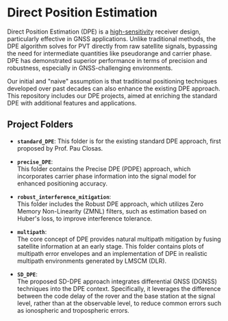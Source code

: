 # Direct Position Estimation

Direct Position Estimation (DPE) is a <u>high-sensitivity</u> receiver design, particularly effective in GNSS applications. Unlike traditional methods, the DPE algorithm solves for PVT directly from raw satellite signals, bypassing the need for intermediate quantities like pseudorange and carrier phase. DPE has demonstrated superior performance in terms of precision and robustness, especially in GNSS-challenging environments.

Our initial and "naive" assumption is that traditional positioning techniques developed over past decades can also enhance the existing DPE approach. This repository includes our DPE projects, aimed at enriching the standard DPE with additional features and applications.

## Project Folders

- **`standard_DPE`**: 
  This folder is for the existing standard DPE approach, first proposed by Prof. Pau Closas.

- **`precise_DPE`**:  
  This folder contains the Precise DPE (PDPE) approach, which incorporates carrier phase information into the signal model for enhanced positioning accuracy.

- **`robust_interference_mitigation`**:  
  This folder includes the Robust DPE approach, which utilizes Zero Memory Non-Linearity (ZMNL) filters, such as estimation based on Huber's loss, to improve interference tolerance.

- **`multipath`**:  
  The core concept of DPE provides natural multipath mitigation by fusing satellite information at an early stage. This folder contains plots of multipath error envelopes and an implementation of DPE in realistic multipath environments generated by LMSCM (DLR).

- **`SD_DPE`**:  
  The proposed SD-DPE approach integrates differential GNSS (DGNSS) techniques into the DPE context. Specifically, it leverages the difference between the code delay of the rover and the base station at the signal level, rather than at the observable level, to reduce common errors such as ionospheric and tropospheric errors.
